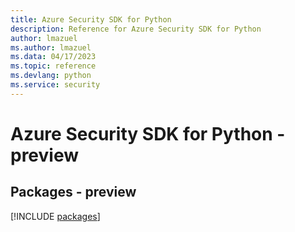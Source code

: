 ```yaml
---
title: Azure Security SDK for Python
description: Reference for Azure Security SDK for Python
author: lmazuel
ms.author: lmazuel
ms.data: 04/17/2023
ms.topic: reference
ms.devlang: python
ms.service: security
---
```

# Azure Security SDK for Python - preview
## Packages - preview
[!INCLUDE [packages](security-index.md)]